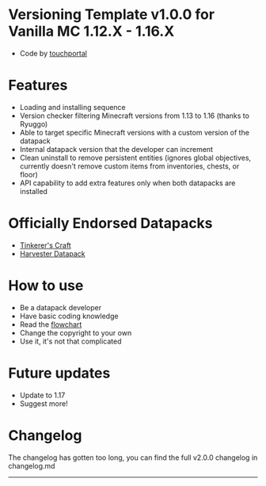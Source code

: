# Versioning Template v1.0.0 for Vanilla MC 1.12.X - 1.16.X
- Code by [touchportal](https://github.com/touchportal/)

# Features
- Loading and installing sequence
- Version checker filtering Minecraft versions from 1.13 to 1.16 (thanks to Ryuggo)
- Able to target specific Minecraft versions with a custom version of the datapack
- Internal datapack version that the developer can increment
- Clean uninstall to remove persistent entities (ignores global objectives, currently doesn't remove custom items from inventories, chests, or floor)
- API capability to add extra features only when both datapacks are installed

# Officially Endorsed Datapacks
- [Tinkerer's Craft](https://github.com/touchportal/tinkererscraft)
- [Harvester Datapack](https://github.com/touchportal/harvester)

# How to use
- Be a datapack developer
- Have basic coding knowledge
- Read the [flowchart](http://go.bubbl.us/a9e420/ba77?/Datapack-Installation-Flowchart)
- Change the copyright to your own
- Use it, it's not that complicated

# Future updates
- Update to 1.17
- Suggest more!

# Changelog
The changelog has gotten too long, you can find the full v2.0.0 changelog in changelog.md

---
